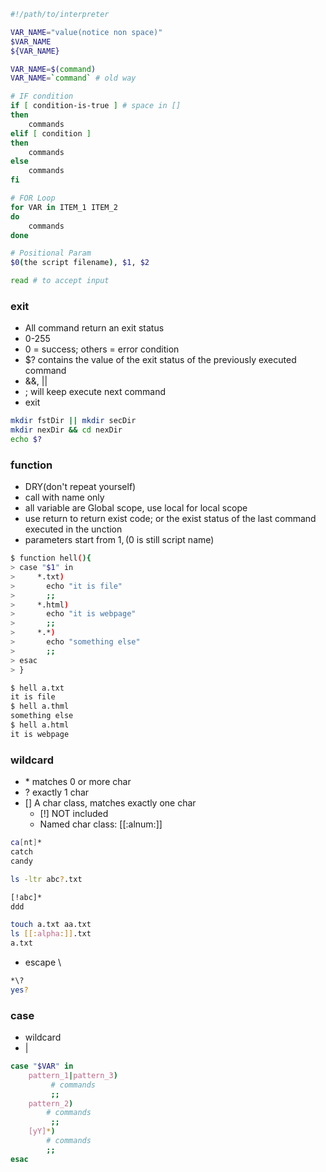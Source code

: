 ```bash
#!/path/to/interpreter

VAR_NAME="value(notice non space)"
$VAR_NAME
${VAR_NAME}

VAR_NAME=$(command)
VAR_NAME=`command` # old way

# IF condition
if [ condition-is-true ] # space in []
then 
    commands
elif [ condition ]
then
    commands
else
    commands
fi

# FOR Loop
for VAR in ITEM_1 ITEM_2
do
    commands
done

# Positional Param
$0(the script filename), $1, $2

read # to accept input
```


### exit
- All command return an exit status
- 0-255
- 0 = success; others = error condition
- $? contains the value of the exit status of the previously executed command
- &&, ||
- ; will keep execute next command
- exit

```bash
mkdir fstDir || mkdir secDir
mkdir nexDir && cd nexDir
echo $?
```
### function
- DRY(don't repeat yourself)
- call with name only
- all variable are Global scope, use local for local scope
- use return to return exist code; or the exist status of the last command executed in the unction
- parameters start from $1, ($0 is still script name)

```bash
$ function hell(){
> case "$1" in
>     *.txt)
>       echo "it is file"
>       ;;
>     *.html)
>       echo "it is webpage"
>       ;;
>     *.*)
>       echo "something else"
>       ;;
> esac
> }

$ hell a.txt
it is file
$ hell a.thml
something else
$ hell a.html
it is webpage
```

### wildcard
- \* matches 0 or more char
- ? exactly 1 char
- \[] A char class, matches exactly one char
  - \[!] NOT included
  - Named char class: \[\[:alnum:]]
```bash
ca[nt]*
catch
candy

ls -ltr abc?.txt

[!abc]*
ddd

touch a.txt aa.txt
ls [[:alpha:]].txt
a.txt

```
- escape \\
```bash
*\?
yes?
```

### case
- wildcard
 - \|
```bash
case "$VAR" in
    pattern_1|pattern_3)
         # commands
         ;;
    pattern_2)
        # commands
         ;;
    [yY]*)
        # commands
        ;;
esac
```



